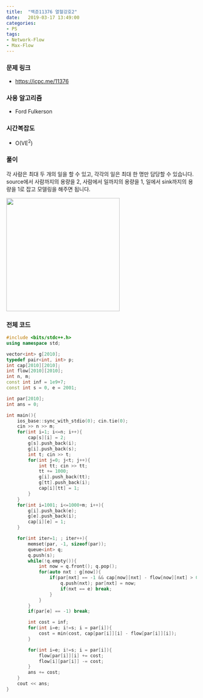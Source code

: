 ```yaml
---
title:  "백준11376 열혈강호2"
date:   2019-03-17 13:49:00
categories:
- PS
tags:
- Network-Flow
- Max-Flow
---
```


### 문제 링크
* https://icpc.me/11376

### 사용 알고리즘
* Ford Fulkerson

### 시간복잡도
* O(VE<sup>2</sup>)

### 풀이
각 사람은 최대 두 개의 일을 할 수 있고, 각각의 일은 최대 한 명만 담당할 수 있습니다.<br>
source에서 사람까지의 용량을 2, 사람에서 일까지의 용량을 1, 일에서 sink까지의 용량을 1로 잡고 모델링을 해주면 됩니다.

<img src = "https://i.imgur.com/T6HnjES.png" width = "300px">

### 전체 코드
```cpp
#include <bits/stdc++.h>
using namespace std;

vector<int> g[2010];
typedef pair<int, int> p;
int cap[2010][2010];
int flow[2010][2010];
int n, m;
const int inf = 1e9+7;
const int s = 0, e = 2001;

int par[2010];
int ans = 0;

int main(){
	ios_base::sync_with_stdio(0); cin.tie(0);
	cin >> n >> m;
	for(int i=1; i<=n; i++){
		cap[s][i] = 2;
		g[s].push_back(i);
		g[i].push_back(s);
		int t; cin >> t;
		for(int j=0; j<t; j++){
			int tt; cin >> tt;
			tt += 1000;
			g[i].push_back(tt);
			g[tt].push_back(i);
			cap[i][tt] = 1;
		}
	}
	for(int i=1001; i<=1000+m; i++){
		g[i].push_back(e);
		g[e].push_back(i);
		cap[i][e] = 1;
	}

	for(int iter=1; ; iter++){
		memset(par, -1, sizeof(par));
		queue<int> q;
		q.push(s);
		while(!q.empty()){
			int now = q.front(); q.pop();
			for(auto nxt : g[now]){
				if(par[nxt] == -1 && cap[now][nxt] - flow[now][nxt] > 0){
					q.push(nxt); par[nxt] = now;
					if(nxt == e) break;
				}
			}
		}
		if(par[e] == -1) break;

		int cost = inf;
		for(int i=e; i!=s; i = par[i]){
			cost = min(cost, cap[par[i]][i] - flow[par[i]][i]);
		}

		for(int i=e; i!=s; i = par[i]){
			flow[par[i]][i] += cost;
			flow[i][par[i]] -= cost;
		}
		ans += cost;
	}
	cout << ans;
}
```
